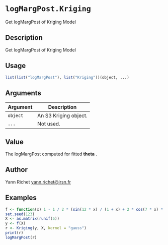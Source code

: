 # `logMargPost.Kriging`

Get logMargPost of Kriging Model


## Description

Get logMargPost of Kriging Model


## Usage

```r
list(list("logMargPost"), list("Kriging"))(object, ...)
```


## Arguments

Argument      |Description
------------- |----------------
`object`     |     An S3 Kriging object.
`...`     |     Not used.


## Value

The logMargPost computed for fitted
  $\boldsymbol{theta}$ .


## Author

Yann Richet yann.richet@irsn.fr


## Examples

```r
f <- function(x) 1 - 1 / 2 * (sin(12 * x) / (1 + x) + 2 * cos(7 * x) * x^5 + 0.7)
set.seed(123)
X <- as.matrix(runif(5))
y <- f(X)
r <- Kriging(y, X, kernel = "gauss")
print(r)
logMargPost(r)
```


